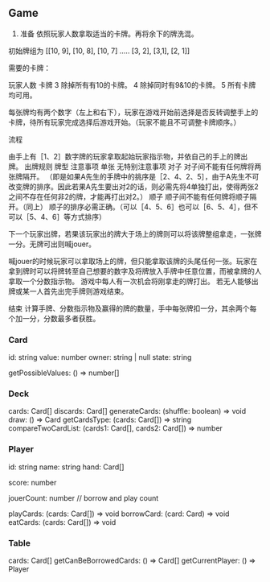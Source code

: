 ## Game

1. 准备
依照玩家人数拿取适当的卡牌。再将余下的牌洗混。

初始牌组为 [[10, 9], [10, 8], [10, 7] ..... [3, 2], [3,1], [2, 1]]

需要的卡牌：

玩家人数	卡牌
3	除掉所有有10的卡牌。
4	除掉同时有9&10的卡牌。
5	所有卡牌均可用。

每张牌均有两个数字（左上和右下），玩家在游戏开始前选择是否反转调整手上的卡牌，待所有玩家完成选择后游戏开始。（玩家不能且不可调整卡牌顺序。）

流程

由手上有［1、2］数字牌的玩家拿取起始玩家指示物，并依自己的手上的牌出牌。
出牌规则
牌型	注意事项
单张	无特别注意事项
对子	对子间不能有任何牌将两张牌隔开。
（即是如果A先生的手牌中的挑序是［2、4、2、5］，由于A先生不可改变牌的排序。因此若果A先生要出对2的话，则必需先将4单独打出，使得两张2之间不存在任何非2的牌，才能再打出对2。）
顺子	顺子间不能有任何牌将顺子隔开。（同上）
顺子的排序必需正确。（可以［4、5、6］也可以［6、5、4］，但不可以［5、4、6］等方式排序）

下一个玩家出牌，若果该玩家出的牌大于场上的牌则可以将该牌整组拿走，一张牌一分。无牌可出则喊jouer。

喊jouer的时候玩家可以拿取场上的牌，但只能拿取该牌的头尾任何一张。玩家在拿到牌时可以将牌转至自己想要的数字及将牌放入手牌中任意位置，而被拿牌的人拿取一个分数指示物。
游戏中每人有一次机会将刚拿走的牌打出。
若无人能够出牌或某一人首先出完手牌则游戏结束。

结束
计算手牌、分数指示物及赢得的牌的数量，手中每张牌扣一分，其余两个每个加一分，分数最多者获胜。

### Card

id: string
value: number
owner: string | null
state: string

getPossibleValues: () => number[]

### Deck

cards: Card[]
discards: Card[]
generateCards: (shuffle: boolean) => void
draw: () => Card
getCardsType: (cards: Card[]) => string
compareTwoCardList: (cards1: Card[], cards2: Card[]) => number

### Player

id: string
name: string
hand: Card[]
<!-- eaten: Card[] -->

score: number
<!-- borrowedCount: number -->
jouerCount: number // borrow and play count

<!-- isMyTurn: boolean -->

playCards: (cards: Card[]) => void
borrowCard: (card: Card) => void
eatCards: (cards: Card[]) => void

### Table

cards: Card[]
getCanBeBorrowedCards: () => Card[]
getCurrentPlayer: () => Player
